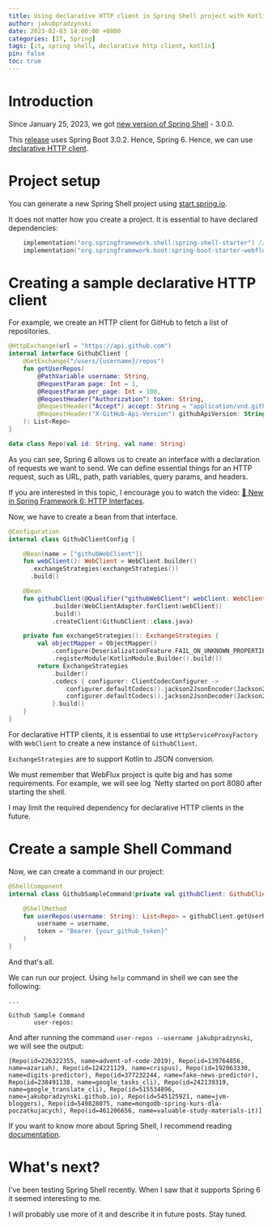 ```yaml
---
title: Using declarative HTTP client in Spring Shell project with Kotlin
author: jakubpradzynski
date: 2023-02-03 14:00:00 +0800
categories: [IT, Spring]
tags: [it, spring shell, declarative http client, kotlin]
pin: false
toc: true
---
```


# Introduction

Since January 25, 2023, we got [new version of Spring Shell](https://spring.io/blog/2023/01/25/spring-shell-2-1-6-and-3-0-0-are-now-available) -
3.0.0.

This [release](https://github.com/spring-projects/spring-shell/releases) uses Spring Boot 3.0.2. Hence, Spring 6. Hence, we can use [declarative HTTP
client](https://www.youtube.com/watch?v=A1V71peRNn0).

# Project setup

You can generate a new Spring Shell project using [start.spring.io](https://start.spring.io/).

It does not matter how you create a project.
It is essential to have declared dependencies:

```kotlin
    implementation("org.springframework.shell:spring-shell-starter") // version above 3.0.0
    implementation("org.springframework.boot:spring-boot-starter-webflux") // version above 3.0.2
```

# Creating a sample declarative HTTP client

For example, we create an HTTP client for GitHub to fetch a list of repositories.

```kotlin
@HttpExchange(url = "https://api.github.com")
internal interface GithubClient {
    @GetExchange("/users/{username}/repos")
    fun getUserRepos(
        @PathVariable username: String,
        @RequestParam page: Int = 1,
        @RequestParam per_page: Int = 100,
        @RequestHeader("Authorization") token: String,
        @RequestHeader("Accept") accept: String = "application/vnd.github+json",
        @RequestHeader("X-GitHub-Api-Version") githubApiVersion: String = "2022-11-28",
    ): List<Repo>
}

data class Repo(val id: String, val name: String)
```

As you can see, Spring 6 allows us to create an interface with a declaration of requests we want to send.
We can define essential things for an HTTP request, such as URL, path, path variables, query params, and headers.

If you are interested in this topic, I encourage you to watch the video: [🚀 New in Spring Framework 6: HTTP Interfaces](https://www.youtube.com/watch?v=A1V71peRNn0).

Now, we have to create a bean from that interface.

```kotlin
@Configuration
internal class GithubClientConfig {

    @Bean(name = ["githubWebClient"])
    fun webClient(): WebClient = WebClient.builder()
      .exchangeStrategies(exchangeStrategies())
      .build()

    @Bean
    fun githubClient(@Qualifier("githubWebClient") webClient: WebClient): GithubClient = HttpServiceProxyFactory
            .builder(WebClientAdapter.forClient(webClient))
            .build()
            .createClient(GithubClient::class.java)

    private fun exchangeStrategies(): ExchangeStrategies {
        val objectMapper = ObjectMapper()
            .configure(DeserializationFeature.FAIL_ON_UNKNOWN_PROPERTIES, false)
            .registerModule(KotlinModule.Builder().build())
        return ExchangeStrategies
            .builder()
            .codecs { configurer: ClientCodecConfigurer ->
                configurer.defaultCodecs().jackson2JsonEncoder(Jackson2JsonEncoder(objectMapper))
                configurer.defaultCodecs().jackson2JsonDecoder(Jackson2JsonDecoder(objectMapper))
            }.build()
    }
}
```

For declarative HTTP clients, it is essential to use `HttpServiceProxyFactory` with `WebClient` to create a new instance of `GithubClient`.

`ExchangeStrategies` are to support Kotlin to JSON conversion.

We must remember that WebFlux project is quite big and has some requirements.
For example, we will see log `Netty started on port 8080 after starting the shell.

I may limit the required dependency for declarative HTTP clients in the future.


# Create a sample Shell Command

Now, we can create a command in our project:
```kotlin
@ShellComponent
internal class GithubSampleCommand(private val githubClient: GithubClient) {

    @ShellMethod
    fun userRepos(username: String): List<Repo> = githubClient.getUserRepos(
        username = username,
        token = "Bearer {your_github_token}"
    )
}
```

And that's all.

We can run our project. Using `help` command in shell we can see the following:
```
...

Github Sample Command
       user-repos:
```

And after running the command `user-repos --username jakubpradzynski`, we will see the output:
```
[Repo(id=226322355, name=advent-of-code-2019), Repo(id=139764856, name=azariah), Repo(id=124221129, name=crispus), Repo(id=192063330, name=digits-predictor), Repo(id=377232244, name=fake-news-predictor), Repo(id=238491138, name=google_tasks_cli), Repo(id=242139319, name=google_translate_cli), Repo(id=515534896, name=jakubpradzynski.github.io), Repo(id=545125921, name=jvm-bloggers), Repo(id=549828075, name=mongodb-spring-kurs-dla-poczatkujacych), Repo(id=461206656, name=valuable-study-materials-it)]
```

If you want to know more about Spring Shell, I recommend reading [documentation](https://docs.spring.io/spring-shell/docs/3.0.0/docs/index.html#what-is-spring-shell).

# What's next?

I've been testing Spring Shell recently.
When I saw that it supports Spring 6 it seemed interesting to me.

I will probably use more of it and describe it in future posts.
Stay tuned.
